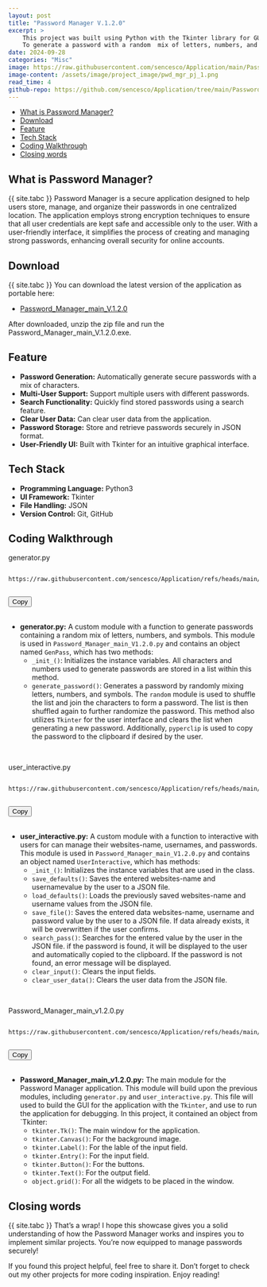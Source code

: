 ```yaml
---
layout: post
title: "Password Manager V.1.2.0"
excerpt: >
    This project was built using Python with the Tkinter library for GUI. 
    To generate a password with a random  mix of letters, numbers, and symbols.
date: 2024-09-28
categories: "Misc"
image: https://raw.githubusercontent.com/sencesco/Application/main/Password%20Manager%20V.1.2.0/logo.png
image-content: /assets/image/project_image/pwd_mgr_pj_1.png
read_time: 4
github-repo: https://github.com/sencesco/Application/tree/main/Password%20Manager%20V.1.2.0
---
```


<div id="c-s-hlist">
    <ul>
        <li><a href="#what-is-password-manager">What is Password Manager?</a></li>
        <li><a href="#download">Download</a></li>
        <li><a href="#feature">Feature</a></li>
        <li><a href="#tech-stack">Tech Stack</a></li>
        <li><a href="#coding-walkthrough">Coding Walkthrough</a></li>
        <li><a href="#closing-words">Closing words</a></li>
    </ul>
</div>

## What is Password Manager?
{{ site.tabc }} Password Manager is a secure application designed to help users store, manage, and organize their passwords in one centralized location. The application employs strong encryption techniques to ensure that all user credentials are kept safe and accessible only to the user. With a user-friendly interface, it simplifies the process of creating and managing strong passwords, enhancing overall security for online accounts.

## Download
{{ site.tabc }} You can download the latest version of the application as portable here:
- [Password_Manager_main_V.1.2.0](https://github.com/sencesco/Application/blob/main/Password%20Manager%20V.1.2.0/pwd-mgr-v1.2.0.rar)<br>

After downloaded, unzip the zip file and run the Password_Manager_main_V.1.2.0.exe.

## Feature
- **Password Generation:** Automatically generate secure passwords with a mix of characters.
- **Multi-User Support:** Support multiple users with different passwords.
- **Search Functionality:** Quickly find stored passwords using a search feature.
- **Clear User Data:** Can clear user data from the application.
- **Password Storage:** Store and retrieve passwords securely in JSON format.
- **User-Friendly UI:** Built with Tkinter for an intuitive graphical interface.


## Tech Stack
- **Programming Language:** Python3
- **UI Framework:** Tkinter
- **File Handling:** JSON
- **Version Control:** Git, GitHub

## Coding Walkthrough

<p class="language">generator.py</p>
<div class="code-wrapper">
    <pre><code class="language-python" id="code-block">
https://raw.githubusercontent.com/sencesco/Application/refs/heads/main/Password%20Manager%20V.1.2.0/generator.py
    </code></pre>
    <button id="copy-button">Copy</button>
</div>
<br>

- **generator.py:** A custom module with a function to generate passwords containing a random mix of letters, numbers, and symbols. This module is used in `Password_Manager_main_V1.2.0.py` and contains an object named `GenPass`, which has two methods:
    - `_init_()`: Initializes the instance variables. All characters and numbers used to generate passwords are stored in a list within this method.
    - `generate_password()`: Generates a password by randomly mixing letters, numbers, and symbols. The `random` module is used to shuffle the list and join the characters to form a password. The list is then shuffled again to further randomize the password. This method also utilizes `Tkinter` for the user interface and clears the list when generating a new password. Additionally, `pyperclip` is used to copy the password to the clipboard if desired by the user.

<br>
<p class="language">user_interactive.py</p>
<div class="code-wrapper">
    <pre><code class="language-python" id="code-block">
https://raw.githubusercontent.com/sencesco/Application/refs/heads/main/Password%20Manager%20V.1.2.0/user_interactive.py
    </code></pre>
    <button id="copy-button">Copy</button>
</div>
<br>

- **user_interactive.py:** A custom module with a function to interactive with users for can manage their websites-name, usernames, and passwords. This module is used in `Password_Manager_main_V1.2.0.py` and contains an object named `UserInteractive`, which has methods:
    - `_init_()`: Initializes the instance variables that are used in the class.
    - `save_defaults()`: Saves the entered websites-name and usernamevalue by the user to a JSON file.
    - `load_defaults()`: Loads the previously saved websites-name and username values from the JSON file.
    - `save_file()`: Saves the entered data websites-name, username and password value by the user to a JSON file. If data already exists, it will be overwritten if the user confirms.
    -  `search_pass()`: Searches for the entered value by the user in the JSON file. if the password is found, it will be displayed to the user and automatically copied to the clipboard. If the password is not found, an error message will be displayed.
    - `clear_input()`: Clears the input fields.
    - `clear_user_data()`: Clears the user data from the JSON file.

<br>
<p class="language">Password_Manager_main_v1.2.0.py</p>
<div class="code-wrapper">
    <pre><code class="language-python" id="code-block">
https://raw.githubusercontent.com/sencesco/Application/refs/heads/main/Password%20Manager%20V.1.2.0/Password_Manager_main_v1.2.0.py
    </code></pre>
    <button id="copy-button">Copy</button>
</div>
<br>

- **Password_Manager_main_v1.2.0.py:** The main module for the Password Manager application. This module will build upon the previous modules, including `generator.py` and `user_interactive.py`. This file will used to build the GUI for the application with the `Tkinter`, and use to run the application for debugging. In this project, it contained an object from `Tkinter:
    - `tkinter.Tk()`: The main window for the application.
    - `tkinter.Canvas()`: For the background image.
    - `tkinter.Label()`: For the lable of the input field.
    - `tkinter.Entry()`: For the input field.
    - `tkinter.Button()`: For the buttons.
    - `tkinter.Text()`: For the output field.
    - `object.grid()`: For all the widgets to be placed in the window.

## Closing words
{{ site.tabc }} That’s a wrap! I hope this showcase gives you a solid understanding of how the Password Manager works and inspires you to implement similar projects. You’re now equipped to manage passwords securely!

If you found this project helpful, feel free to share it. Don’t forget to check out my other projects for more coding inspiration. Enjoy reading!